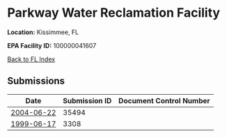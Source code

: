 # Parkway Water Reclamation Facility

**Location:** Kissimmee, FL

**EPA Facility ID:** 100000041607

[Back to FL Index](../../index.md)

## Submissions

| Date | Submission ID | Document Control Number |
|------|--------------|-------------------------|
| [2004-06-22](submissions/35494.md) | 35494 |  |
| [1999-06-17](submissions/3308.md) | 3308 |  |
